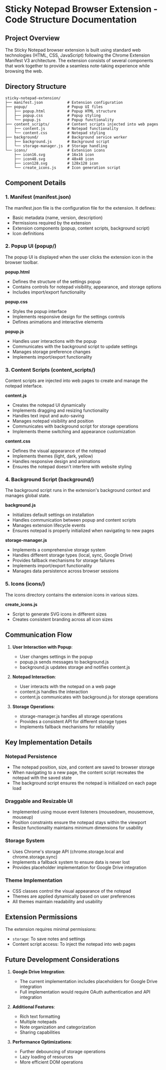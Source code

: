 # Sticky Notepad Browser Extension - Code Structure Documentation

## Project Overview

The Sticky Notepad browser extension is built using standard web technologies (HTML, CSS, JavaScript) following the Chrome Extension Manifest V3 architecture. The extension consists of several components that work together to provide a seamless note-taking experience while browsing the web.

## Directory Structure

```
sticky-notepad-extension/
├── manifest.json           # Extension configuration
├── popup/                  # Popup UI files
│   ├── popup.html          # Popup HTML structure
│   ├── popup.css           # Popup styling
│   └── popup.js            # Popup functionality
├── content_scripts/        # Content scripts injected into web pages
│   ├── content.js          # Notepad functionality
│   └── content.css         # Notepad styling
├── background/             # Background service worker
│   ├── background.js       # Background script
│   └── storage-manager.js  # Storage handling
└── icons/                  # Extension icons
    ├── icon16.svg          # 16x16 icon
    ├── icon48.svg          # 48x48 icon
    ├── icon128.svg         # 128x128 icon
    └── create_icons.js     # Icon generation script
```

## Component Details

### 1. Manifest (manifest.json)

The manifest.json file is the configuration file for the extension. It defines:
- Basic metadata (name, version, description)
- Permissions required by the extension
- Extension components (popup, content scripts, background script)
- Icon definitions

### 2. Popup UI (popup/)

The popup UI is displayed when the user clicks the extension icon in the browser toolbar.

**popup.html**
- Defines the structure of the settings popup
- Contains controls for notepad visibility, appearance, and storage options
- Includes import/export functionality

**popup.css**
- Styles the popup interface
- Implements responsive design for the settings controls
- Defines animations and interactive elements

**popup.js**
- Handles user interactions with the popup
- Communicates with the background script to update settings
- Manages storage preference changes
- Implements import/export functionality

### 3. Content Scripts (content_scripts/)

Content scripts are injected into web pages to create and manage the notepad interface.

**content.js**
- Creates the notepad UI dynamically
- Implements dragging and resizing functionality
- Handles text input and auto-saving
- Manages notepad visibility and position
- Communicates with background script for storage operations
- Implements theme switching and appearance customization

**content.css**
- Defines the visual appearance of the notepad
- Implements themes (light, dark, yellow)
- Handles responsive design and animations
- Ensures the notepad doesn't interfere with website styling

### 4. Background Script (background/)

The background script runs in the extension's background context and manages global state.

**background.js**
- Initializes default settings on installation
- Handles communication between popup and content scripts
- Manages extension lifecycle events
- Ensures notepad is properly initialized when navigating to new pages

**storage-manager.js**
- Implements a comprehensive storage system
- Handles different storage types (local, sync, Google Drive)
- Provides fallback mechanisms for storage failures
- Implements import/export functionality
- Manages data persistence across browser sessions

### 5. Icons (icons/)

The icons directory contains the extension icons in various sizes.

**create_icons.js**
- Script to generate SVG icons in different sizes
- Creates consistent branding across all icon sizes

## Communication Flow

1. **User Interaction with Popup**:
   - User changes settings in the popup
   - popup.js sends messages to background.js
   - background.js updates storage and notifies content.js

2. **Notepad Interaction**:
   - User interacts with the notepad on a web page
   - content.js handles the interaction
   - content.js communicates with background.js for storage operations

3. **Storage Operations**:
   - storage-manager.js handles all storage operations
   - Provides a consistent API for different storage types
   - Implements fallback mechanisms for reliability

## Key Implementation Details

### Notepad Persistence
- The notepad position, size, and content are saved to browser storage
- When navigating to a new page, the content script recreates the notepad with the saved state
- The background script ensures the notepad is initialized on each page load

### Draggable and Resizable UI
- Implemented using mouse event listeners (mousedown, mousemove, mouseup)
- Position constraints ensure the notepad stays within the viewport
- Resize functionality maintains minimum dimensions for usability

### Storage System
- Uses Chrome's storage API (chrome.storage.local and chrome.storage.sync)
- Implements a fallback system to ensure data is never lost
- Provides placeholder implementation for Google Drive integration

### Theme Implementation
- CSS classes control the visual appearance of the notepad
- Themes are applied dynamically based on user preferences
- All themes maintain readability and usability

## Extension Permissions

The extension requires minimal permissions:
- `storage`: To save notes and settings
- Content script access: To inject the notepad into web pages

## Future Development Considerations

1. **Google Drive Integration**:
   - The current implementation includes placeholders for Google Drive integration
   - Full implementation would require OAuth authentication and API integration

2. **Additional Features**:
   - Rich text formatting
   - Multiple notepads
   - Note organization and categorization
   - Sharing capabilities

3. **Performance Optimizations**:
   - Further debouncing of storage operations
   - Lazy loading of resources
   - More efficient DOM operations

